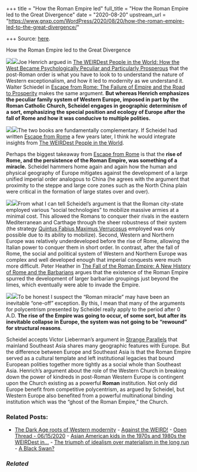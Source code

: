 +++
title = "How the Roman Empire led"
full_title = "How the Roman Empire led to the Great Divergence"
date = "2020-08-20"
upstream_url = "https://www.gnxp.com/WordPress/2020/08/20/how-the-roman-empire-led-to-the-great-divergence/"

+++
Source: [here](https://www.gnxp.com/WordPress/2020/08/20/how-the-roman-empire-led-to-the-great-divergence/).

How the Roman Empire led to the Great Divergence

[![](https://i0.wp.com/www.gnxp.com/WordPress/wp-content/uploads/2019/12/escapefromrome.jpeg?resize=183%2C276&ssl=1)![](https://i0.wp.com/www.gnxp.com/WordPress/wp-content/uploads/2019/12/escapefromrome.jpeg?resize=183%2C276&ssl=1)](https://www.amazon.com/exec/obidos/ASIN/0691172188/geneexpressio-20)Joe Henrich argued in [The WEIRDest People in the World: How the West Became Psychologically Peculiar and Particularly Prosperous](https://www.amazon.com/exec/obidos/ASIN/B07RZFCPMD/geneexpressio-20) that the post-Roman order is what you have to look to to understand the nature of Western exceptionalism, and how it led to modernity as we understand it. Walter Schiedel in [Escape from Rome: The Failure of Empire and the Road to Prosperity](https://www.amazon.com/exec/obidos/ASIN/0691172188/geneexpressio-20) makes the same argument. **But whereas Henrich emphasizes the peculiar family system of Western Europe, imposed in part by the Roman Catholic Church, Scheidel engages in geographic determinism of a sort, emphasizing the special position and ecology of Europe after the fall of Rome and how it was conducive to multiple polities.**

[![](https://i0.wp.com/www.gnxp.com/WordPress/wp-content/uploads/2020/06/weirdestpeopleintheworld.jpeg?resize=183%2C275&ssl=1)![](https://i0.wp.com/www.gnxp.com/WordPress/wp-content/uploads/2020/06/weirdestpeopleintheworld.jpeg?resize=183%2C275&ssl=1)](https://www.amazon.com/exec/obidos/ASIN/B07RZFCPMD/geneexpressio-20)The two books are fundamentally complementary. If Scheidel had written [Escape from Rome](https://www.amazon.com/exec/obidos/ASIN/0691172188/geneexpressio-20) a few years later, I think he would integrate insights from [The WEIRDest People in the World](https://www.amazon.com/exec/obidos/ASIN/B07RZFCPMD/geneexpressio-20).

Perhaps the biggest takeaway from [Escape from Rome](https://www.amazon.com/exec/obidos/ASIN/0691172188/geneexpressio-20) is that the **rise of Rome, and the persistence of the Roman Empire, was something of a miracle.** Scheidel hammers home again and again how the human and physical geography of Europe mitigates against the development of a large unified imperial order analogous to China (he agrees with the argument that proximity to the steppe and large core zones such as the North China plain were critical in the formation of large states over and over).

[![](https://i0.wp.com/www.gnxp.com/WordPress/wp-content/uploads/2017/10/warwhatgoodfor.jpeg?resize=182%2C277&ssl=1)![](https://i0.wp.com/www.gnxp.com/WordPress/wp-content/uploads/2017/10/warwhatgoodfor.jpeg?resize=182%2C277&ssl=1)](https://www.amazon.com/exec/obidos/ASIN/0374286000/geneexpressio-20)From what I can tell Scheidel’s argument is that the Roman city-state employed various “social technologies” to mobilize massive armies at a minimal cost. This allowed the Romans to conquer their rivals in the eastern Mediterranean and Carthage through the sheer robustness of their system (the strategy [Quintus Fabius Maximus Verrucosus](https://en.wikipedia.org/wiki/Quintus_Fabius_Maximus_Verrucosus) employed was only possible due to its ability to mobilize). Second, Western and Northern Europe was relatively underdeveloped before the rise of Rome, allowing the Italian power to conquer them in short order. In contrast, after the fall of Rome, the social and political system of Western and Northern Europe was complex and well developed enough that imperial conquests were much more difficult. Peter Heather in [The Fall of the Roman Empire: A New History of Rome and the Barbarians](https://www.amazon.com/exec/obidos/ASIN/0195325419/geneexpressio-20) argues that the existence of the Roman Empire spurred the development of larger barbarian groupings just beyond the limes, which eventually were able to invade the Empire.

[![](https://i0.wp.com/www.gnxp.com/WordPress/wp-content/uploads/2017/10/strangep1.jpeg?resize=183%2C275&ssl=1)![](https://i0.wp.com/www.gnxp.com/WordPress/wp-content/uploads/2017/10/strangep1.jpeg?resize=183%2C275&ssl=1)](https://www.amazon.com/exec/obidos/ASIN/B01LZKNRFN/geneexpressio-20)To be honest I suspect the “Roman miracle” may have been an inevitable “one-off” exception. By this, I mean that many of the arguments for polycentrism presented by Scheidel really apply to the period after 0 A.D. **The rise of the Empire was going to occur, of some sort, but after its inevitable collapse in Europe, the system was not going to be “rewound” for structural reasons**.

Scheidel accepts Victor Lieberman’s argument in [Strange Parallels](https://www.amazon.com/exec/obidos/ASIN/B01LZKNRFN/geneexpressio-20) that mainland Southeast Asia shares many geographic features with Europe. But the difference between Europe and Southeast Asia is that the Roman Empire served as a cultural template and left institutional legacies that bound European polities together more tightly as a social whole than Southeast Asia. Henrich’s argument about the role of the Western Church in breaking down the power of kindreds in post-Roman Western Europe is contingent upon the Church existing as a powerful **Roman** institution. Not only did Europe benefit from competitive polycentrism, as argued by Scheidel, but Western Europe also benefited from a powerful multinational binding institution which was the “ghost of the Roman Empire,” the Church.

### Related Posts:

- [The Dark Age roots of Western
  modernity](https://www.gnxp.com/WordPress/2020/07/04/the-dark-age-roots-of-western-modernity/) - [Against the
  WEIRD!](https://www.gnxp.com/WordPress/2020/10/24/against-the-weird/) - [Open Thread -
  06/15/2020](https://www.gnxp.com/WordPress/2020/06/15/open-thread-06-15-2020/) - [Asian American kids in the 1970s and 1980s the WEIRDest
  in…](https://www.gnxp.com/WordPress/2020/06/24/asian-american-kids-in-the-1970s-and-1980s-the-weirdest-in-the-world/) - [The triumph of idealism over materialism in the long
  run](https://www.gnxp.com/WordPress/2020/07/11/the-triumph-of-idealism-over-materialism-in-the-long-run/) - [A Black
  Swan?](https://www.gnxp.com/WordPress/2008/11/05/a-black-swan/)

### *Related*

[](https://www.addtoany.com/add_to/facebook?linkurl=https%3A%2F%2Fwww.gnxp.com%2FWordPress%2F2020%2F08%2F20%2Fhow-the-roman-empire-led-to-the-great-divergence%2F&linkname=How%20the%20Roman%20Empire%20led%20to%20the%20Great%20Divergence "Facebook")[](https://www.addtoany.com/add_to/twitter?linkurl=https%3A%2F%2Fwww.gnxp.com%2FWordPress%2F2020%2F08%2F20%2Fhow-the-roman-empire-led-to-the-great-divergence%2F&linkname=How%20the%20Roman%20Empire%20led%20to%20the%20Great%20Divergence "Twitter")[](https://www.addtoany.com/add_to/email?linkurl=https%3A%2F%2Fwww.gnxp.com%2FWordPress%2F2020%2F08%2F20%2Fhow-the-roman-empire-led-to-the-great-divergence%2F&linkname=How%20the%20Roman%20Empire%20led%20to%20the%20Great%20Divergence "Email")[](https://www.addtoany.com/share)
